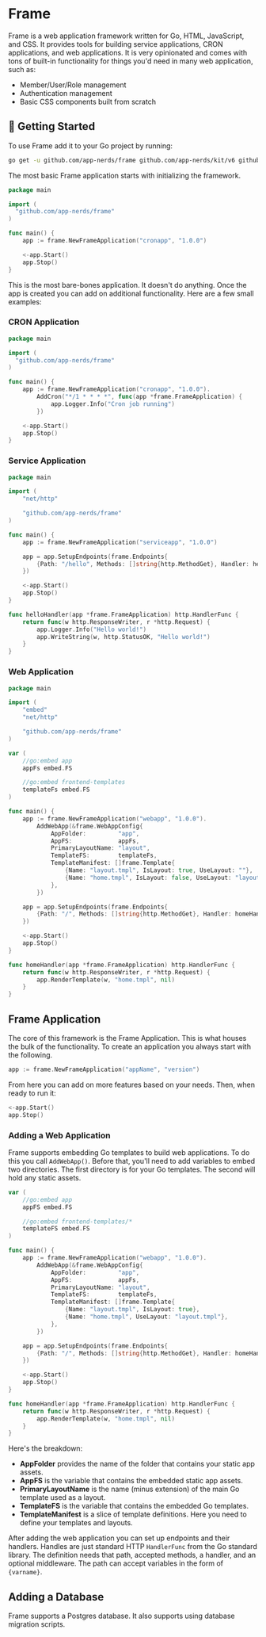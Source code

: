 # Frame
Frame is a web application framework written for Go, HTML, JavaScript, and CSS. It provides tools for building service applications, CRON applications, and web applications. It is very opinionated and comes with tons of built-in functionality for things you'd need in many web application, such as:

* Member/User/Role management
* Authentication management
* Basic CSS components built from scratch

## 🚀 Getting Started

To use Frame add it to your Go project by running:

```bash
go get -u github.com/app-nerds/frame github.com/app-nerds/kit/v6 github.com/app-nerds/fireplace/v2 github.com/app-nerds/gobucket/v2
```

The most basic Frame application starts with initializing the framework.

```go
package main

import (
  "github.com/app-nerds/frame"
)

func main() {
	app := frame.NewFrameApplication("cronapp", "1.0.0")

	<-app.Start()
	app.Stop()
}
```

This is the most bare-bones application. It doesn't do anything. Once the app is created you can add on additional functionality. Here are a few small examples:

### CRON Application

```go
package main

import (
  "github.com/app-nerds/frame"
)

func main() {
	app := frame.NewFrameApplication("cronapp", "1.0.0").
		AddCron("*/1 * * * *", func(app *frame.FrameApplication) {
			app.Logger.Info("Cron job running")
		})

	<-app.Start()
	app.Stop()
}
```

### Service Application

```go
package main

import (
	"net/http"

	"github.com/app-nerds/frame"
)

func main() {
	app := frame.NewFrameApplication("serviceapp", "1.0.0")

	app = app.SetupEndpoints(frame.Endpoints{
		{Path: "/hello", Methods: []string{http.MethodGet}, Handler: helloHandler(app)},
	})

	<-app.Start()
	app.Stop()
}

func helloHandler(app *frame.FrameApplication) http.HandlerFunc {
	return func(w http.ResponseWriter, r *http.Request) {
		app.Logger.Info("Hello world!")
		app.WriteString(w, http.StatusOK, "Hello world!")
	}
}
```

### Web Application

```go
package main

import (
	"embed"
	"net/http"

	"github.com/app-nerds/frame"
)

var (
	//go:embed app
	appFs embed.FS

	//go:embed frontend-templates
	templateFs embed.FS
)

func main() {
	app := frame.NewFrameApplication("webapp", "1.0.0").
		AddWebApp(&frame.WebAppConfig{
			AppFolder:         "app",
			AppFS:             appFs,
			PrimaryLayoutName: "layout",
			TemplateFS:        templateFs,
			TemplateManifest: []frame.Template{
				{Name: "layout.tmpl", IsLayout: true, UseLayout: ""},
				{Name: "home.tmpl", IsLayout: false, UseLayout: "layout.tmpl"},
			},
		})

	app = app.SetupEndpoints(frame.Endpoints{
		{Path: "/", Methods: []string{http.MethodGet}, Handler: homeHandler(app)},
	})

	<-app.Start()
	app.Stop()
}

func homeHandler(app *frame.FrameApplication) http.HandlerFunc {
	return func(w http.ResponseWriter, r *http.Request) {
		app.RenderTemplate(w, "home.tmpl", nil)
	}
}
```

## Frame Application

The core of this framework is the Frame Application. This is what houses the bulk of the functionality. To create an application you always start with the following.

```go
app := frame.NewFrameApplication("appName", "version")
```

From here you can add on more features based on your needs. Then, when ready to run it:

```go
<-app.Start()
app.Stop()
```

### Adding a Web Application
Frame supports embedding Go templates to build web applications. To do this you call `AddWebApp()`. Before that, you'll need to add variables to embed two directories. The first directory is for your Go templates. The second will hold any static assets.

```go
var (
	//go:embed app
	appFS embed.FS

	//go:embed frontend-templates/*
	templateFS embed.FS
)

func main() {
	app := frame.NewFrameApplication("webapp", "1.0.0").
		AddWebApp(&frame.WebAppConfig{
			AppFolder:         "app",
			AppFS:             appFs,
			PrimaryLayoutName: "layout",
			TemplateFS:        templateFs,
			TemplateManifest: []frame.Template{
				{Name: "layout.tmpl", IsLayout: true},
				{Name: "home.tmpl", UseLayout: "layout.tmpl"},
			},
		})

	app = app.SetupEndpoints(frame.Endpoints{
		{Path: "/", Methods: []string{http.MethodGet}, Handler: homeHandler(app)},
	})

	<-app.Start()
	app.Stop()
}

func homeHandler(app *frame.FrameApplication) http.HandlerFunc {
	return func(w http.ResponseWriter, r *http.Request) {
		app.RenderTemplate(w, "home.tmpl", nil)
	}
}
```

Here's the breakdown:

* **AppFolder** provides the name of the folder that contains your static app assets.
* **AppFS** is the variable that contains the embedded static app assets.
* **PrimaryLayoutName** is the name (minus extension) of the main Go template used as a layout.
* **TemplateFS** is the variable that contains the embedded Go templates.
* **TemplateManifest** is a slice of template definitions. Here you need to define your templates and layouts.

After adding the web application you can set up endpoints and their handlers. Handles are just standard HTTP `HandlerFunc` from the Go standard library. The definition needs that path, accepted methods, a handler, and an optional middleware. The path can accept variables in the form of `{varname}`.

## Adding a Database

Frame supports a Postgres database. It also supports using database migration scripts.
